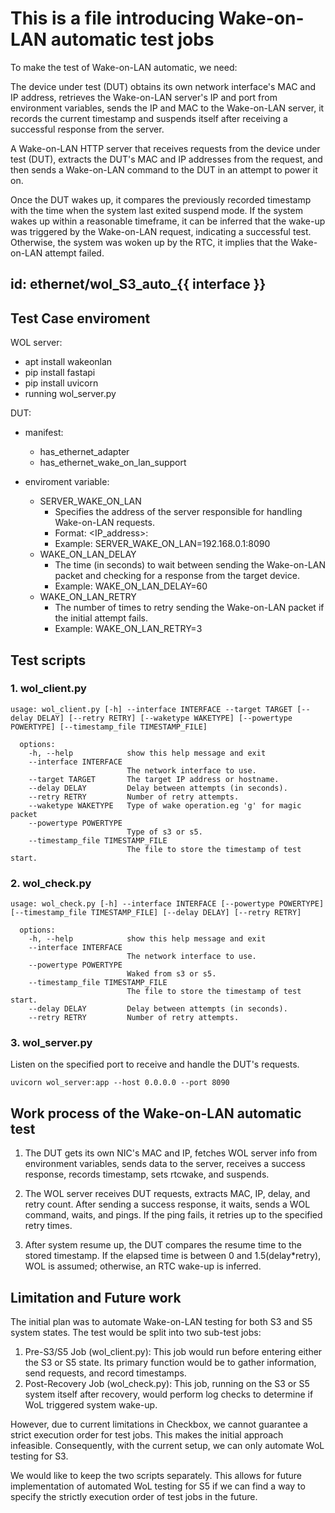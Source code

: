 # This is a file introducing Wake-on-LAN automatic test jobs

  To make the test of Wake-on-LAN automatic, we need:

  The device under test (DUT) obtains its own network interface's MAC and IP address, retrieves the Wake-on-LAN server's IP and port from environment variables, sends the IP and MAC to the Wake-on-LAN server, it records the current timestamp and suspends itself after receiving a successful response from the server.

  A Wake-on-LAN HTTP server that receives requests from the device under test (DUT), extracts the DUT's MAC and IP addresses from the request, and then sends a Wake-on-LAN command to the DUT in an attempt to power it on.

  Once the DUT wakes up, it compares the previously recorded timestamp with the time when the system last exited suspend mode. If the system wakes up within a reasonable timeframe, it can be inferred that the wake-up was triggered by the Wake-on-LAN request, indicating a successful test. Otherwise, the system was woken up by the RTC, it implies that the Wake-on-LAN attempt failed.

## id: ethernet/wol_S3_auto_{{ interface }}

## Test Case enviroment
WOL server:
  - apt install wakeonlan
  - pip install fastapi
  - pip install uvicorn
  - running wol_server.py

DUT:
  - manifest:
    - has_ethernet_adapter
    - has_ethernet_wake_on_lan_support

  - enviroment variable:
    - SERVER_WAKE_ON_LAN
      - Specifies the address of the server responsible for handling Wake-on-LAN requests.
      - Format: <IP_address>:<port>
      - Example: SERVER_WAKE_ON_LAN=192.168.0.1:8090
    - WAKE_ON_LAN_DELAY
      - The time (in seconds) to wait between sending the Wake-on-LAN packet and checking for a response from the target device.
      - Example: WAKE_ON_LAN_DELAY=60
    - WAKE_ON_LAN_RETRY
      - The number of times to retry sending the Wake-on-LAN packet if the initial attempt fails.
      - Example: WAKE_ON_LAN_RETRY=3

## Test scripts
### 1. wol_client.py
```
usage: wol_client.py [-h] --interface INTERFACE --target TARGET [--delay DELAY] [--retry RETRY] [--waketype WAKETYPE] [--powertype POWERTYPE] [--timestamp_file TIMESTAMP_FILE]

  options:
    -h, --help            show this help message and exit
    --interface INTERFACE
                          The network interface to use.
    --target TARGET       The target IP address or hostname.
    --delay DELAY         Delay between attempts (in seconds).
    --retry RETRY         Number of retry attempts.
    --waketype WAKETYPE   Type of wake operation.eg 'g' for magic packet
    --powertype POWERTYPE
                          Type of s3 or s5.
    --timestamp_file TIMESTAMP_FILE
                          The file to store the timestamp of test start.
```
### 2. wol_check.py
```
usage: wol_check.py [-h] --interface INTERFACE [--powertype POWERTYPE] [--timestamp_file TIMESTAMP_FILE] [--delay DELAY] [--retry RETRY]

  options:
    -h, --help            show this help message and exit
    --interface INTERFACE
                          The network interface to use.
    --powertype POWERTYPE
                          Waked from s3 or s5.
    --timestamp_file TIMESTAMP_FILE
                          The file to store the timestamp of test start.
    --delay DELAY         Delay between attempts (in seconds).
    --retry RETRY         Number of retry attempts.
```
### 3. wol_server.py

Listen on the specified port to receive and handle the DUT's requests.

```
uvicorn wol_server:app --host 0.0.0.0 --port 8090
```

## Work process of the Wake-on-LAN automatic test
1. The DUT gets its own NIC's MAC and IP, fetches WOL server info from environment variables, sends data to the server, receives a success response, records timestamp, sets rtcwake, and suspends.

2. The WOL server receives DUT requests, extracts MAC, IP, delay, and retry count. After sending a success response, it waits, sends a WOL command, waits, and pings. If the ping fails, it retries up to the specified retry times.

3. After system resume up, the DUT compares the resume time to the stored timestamp. If the elapsed time is between 0 and 1.5(delay*retry), WOL is assumed; otherwise, an RTC wake-up is inferred.

## Limitation and Future work
The initial plan was to automate Wake-on-LAN testing for both S3 and S5 system states. The test would be split into two sub-test jobs:

1. Pre-S3/S5 Job (wol_client.py): This job would run before entering either the S3 or S5 state. Its primary function would be to gather information, send requests, and record timestamps.
2. Post-Recovery Job (wol_check.py): This job, running on the S3 or S5 system itself after recovery, would perform log checks to determine if WoL triggered system wake-up.

However, due to current limitations in Checkbox, we cannot guarantee a strict execution order for test jobs. This makes the initial approach infeasible. Consequently, with the current setup, we can only automate WoL testing for S3.

We would like to keep the two scripts separately. This allows for future implementation of automated WoL testing for S5 if we can find a way to specify the strictly execution order of test jobs in the future.